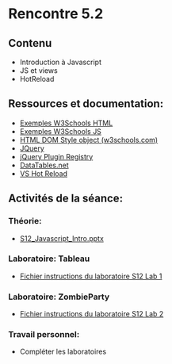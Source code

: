 # Rencontre 5.2

## Contenu
- Introduction à Javascript 
- JS et views
- HotReload 

## Ressources et documentation: 
- [Exemples W3Schools HTML](https://www.w3schools.com/js/js_examples.asp) 
- [Exemples W3Schools JS](https://htmlcheatsheet.com/js/) 
- [HTML DOM Style object (w3schools.com)](https://www.w3schools.com/jsref/dom_obj_style.asp) 
- [JQuery](https://api.jquery.com/)
- [jQuery Plugin Registry](https://plugins.jquery.com/)  
- [DataTables.net](https://datatables.net/)
- [VS Hot Reload](https://learn.microsoft.com/fr-ca/visualstudio/debugger/hot-reload?view=vs-2022)

## Activités de la séance: 
### Théorie:  
- [S12_Javascript_Intro.pptx](https://cegepedouardmontpetit.sharepoint.com/:p:/s/EDU-A22-4203W6EM-01010/EeXJydVc4UdHjpVAjJCvyacB_DQWNLLfAhb2qlo1jx10EQ?e=bUDEkR)

### Laboratoire: Tableau 
- [Fichier instructions du laboratoire S12 Lab 1](https://classroom.github.com/a/5EY_zFDj)

### Laboratoire: ZombieParty
- [Fichier instructions du laboratoire S12 Lab 2 ](https://classroom.github.com/a/sp_dtfxD)

### Travail personnel: 
- Compléter les laboratoires